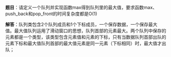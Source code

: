 **题目**：请定义一个队列并实现函数max得到队列里的最大值，要求函数max、push_back和pop_front的时间复杂度都是O(1)

​**解答**：队列类包含2个队列成员和1个下标成员，一个保存数据，一个保存最大值。最大值队列运用了滑动窗口的思想，队列首部的元素最大。两个队列中保存的元素都是一个类型，该类型包含元素值和元素的下标，只有当数据队列首部出队的元素下标和最大值队列首部的最大值元素是同一元素（下标相同）时，最大值才出队；